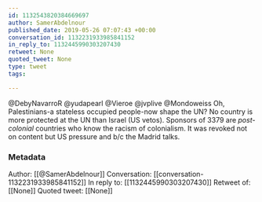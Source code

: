 ```yaml
---
id: 1132543820384669697
author: SamerAbdelnour
published_date: 2019-05-26 07:07:43 +00:00
conversation_id: 1132231933985841152
in_reply_to: 1132445990303207430
retweet: None
quoted_tweet: None
type: tweet
tags:

---
```


@DebyNavarroR @yudapearl @Vieroe @jvplive @Mondoweiss Oh, Palestinians-a stateless occupied people-now shape the UN? No country is more protected at the UN than Israel (US vetos). Sponsors of 3379 are *post-colonial* countries who know the racism of colonialism. It was revoked not on content but US pressure and b/c the Madrid talks.

### Metadata

Author: [[@SamerAbdelnour]]
Conversation: [[conversation-1132231933985841152]]
In reply to: [[1132445990303207430]]
Retweet of: [[None]]
Quoted tweet: [[None]]
